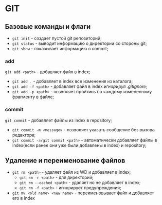 # GIT

## Базовые команды и флаги

- `git init` - создает пустой git репозиторий;
- `git status` - выводит информацию о директории со стороны git;
- `git show` - показывает информацию о commit;

### add

`git add <path>` - добавляет файл в index;

- `git add .` - добавляет в index все изменения из каталога;
- `git add -f <path>` - добавляет файл в index _игнорируя .gitignore_;
- `git add -p <path>` - позволяет пройтись по каждому измененному фрагменту в файле;

### commit

`git commit` - добавляет файлы из index в repository;

- `git commit -m <message>` - позволяет указать сообщение без вызова редактора;
- `git commit -a/git commit <path>` - автоматически добавляет файлы в index(если ранее они уже были добавлены в index) и repository;

## Удаление и переименование файлов

- `git rm <path>` - удаляет файл из WD и добавляет в index;
    - `git rm -r <path>` - для директорий;
    - `git rm --cached <path>` - удаляет но не добавляет в index;
    - `git rm -f <path>` - игнорирует предупреждения;
- `git mv <old name> <new name>` - переименовывает файл и добавляет его в index